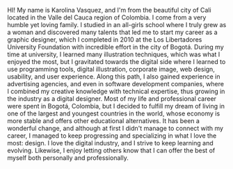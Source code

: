 HI!
My name is Karolina Vasquez, and I'm from the beautiful city of Cali located in the Valle del Cauca region of Colombia. I come from a very humble yet loving family. I studied in an all-girls school where I truly grew as a woman and discovered many talents that led me to start my career as a graphic designer, which I completed in 2010 at the Los Libertadores University Foundation with incredible effort in the city of Bogotá. During my time at university, I learned many illustration techniques, which was what I enjoyed the most, but I gravitated towards the digital side where I learned to use programming tools, digital illustration, corporate image, web design, usability, and user experience. Along this path, I also gained experience in advertising agencies, and even in software development companies, where I combined my creative knowledge with technical expertise, thus growing in the industry as a digital designer. Most of my life and professional career were spent in Bogotá, Colombia, but I decided to fulfill my dream of living in one of the largest and youngest countries in the world, whose economy is more stable and offers other educational alternatives. It has been a wonderful change, and although at first I didn't manage to connect with my career, I managed to keep progressing and specializing in what I love the most: design. I love the digital industry, and I strive to keep learning and evolving. Likewise, I enjoy letting others know that I can offer the best of myself both personally and professionally.
